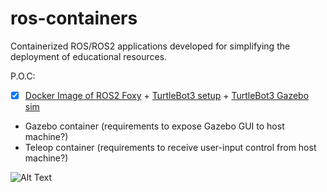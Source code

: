 # ros-containers
Containerized ROS/ROS2 applications developed for simplifying the deployment of educational resources.

P.O.C:
- [x] [Docker Image of ROS2 Foxy](https://hub.docker.com/_/ros/tags?page=1&name=foxy) + [TurtleBot3 setup](https://emanual.robotis.com/docs/en/platform/turtlebot3/quick-start/) + [TurtleBot3 Gazebo sim](https://emanual.robotis.com/docs/en/platform/turtlebot3/simulation/#gazebo-simulation)
- Gazebo container (requirements to expose Gazebo GUI to host machine?)
- Teleop container (requirements to receive user-input control from host machine?)

![Alt Text](./ros2-foxy-turtlebot3/burger-explores-his-home.gif)
